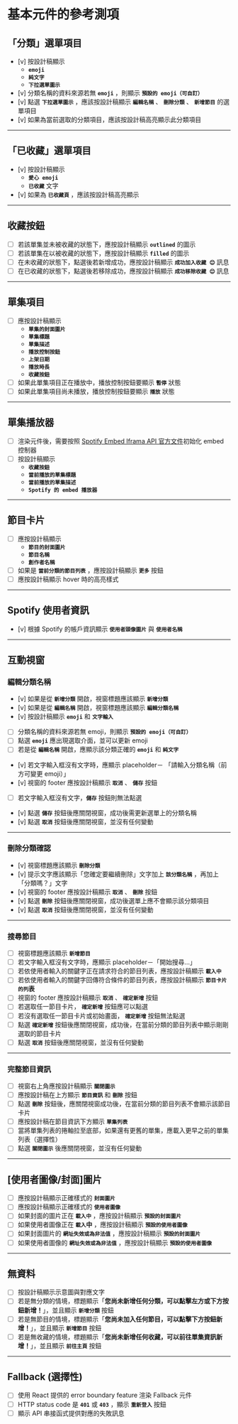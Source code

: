 # 基本元件的參考測項

## 「分類」選單項目

- [v] 按設計稿顯示
  - **`emoji`**
  - **`純文字`**
  - **`下拉選單圖示`**
- [v] 分類名稱的資料來源若無 **`emoji`** ，則顯示 **`預設的 emoji（可自訂）`**
- [v] 點選 **`下拉選單圖示`** ，應該按設計稿顯示 **`編輯名稱`** 、 **`刪除分類`** 、 **`新增節目`** 的選單項目
- [v] 如果為當前選取的分類項目，應該按設計稿高亮顯示此分類項目

---

## 「已收藏」選單項目

- [v] 按設計稿顯示
  - **`愛心 emoji`**
  - **`已收藏`** 文字
- [v] 如果為 **`已收藏頁`** ，應該按設計稿高亮顯示

---

## 收藏按鈕

- [ ] 若該單集並未被收藏的狀態下，應按設計稿顯示 **`outlined`** 的圖示
- [ ] 若該單集在以被收藏的狀態下，應按設計稿顯示 **`filled`** 的圖示
- [ ] 在未收藏的狀態下，點選後若新增成功，應按設計稿顯示 **`成功加入收藏 😊`** 訊息
- [ ] 在已收藏的狀態下，點選後若移除成功，應按設計稿顯示 **`成功移除收藏 😊`** 訊息

---

## 單集項目

- [ ] 應按設計稿顯示
  - **`單集的封面圖片`**
  - **`單集標題`**
  - **`單集描述`**
  - **`播放控制按鈕`**
  - **`上架日期`**
  - **`播放時長`**
  - **`收藏按鈕`**
- [ ] 如果此單集項目正在播放中，播放控制按鈕要顯示 **`暫停`** 狀態
- [ ] 如果此單集項目尚未播放，播放控制按鈕要顯示 **`播放`** 狀態

---

## 單集播放器

- [ ] 渲染元件後，需要按照 [Spotify Embed Iframa API 官方文件](https://developer.spotify.com/documentation/embeds/references/iframe-api)初始化 embed 控制器
- [ ] 按設計稿顯示
  - **`收藏按鈕`**
  - **`當前播放的單集標題`**
  - **`當前播放的單集描述`**
  - **`Spotify 的 embed 播放器`**

---

## 節目卡片

- [ ] 應按設計稿顯示
  - **`節目的封面圖片`**
  - **`節目名稱`**
  - **`創作者名稱`**
- [ ] 如果是 **`當前分類的節目列表`** ，應按設計稿顯示 **`更多`** 按鈕
- [ ] 應按設計稿顯示 hover 時的高亮樣式

---

## Spotify 使用者資訊

- [v] 根據 Spotify 的帳戶資訊顯示 **`使用者頭像圖片`** 與 **`使用者名稱`**

---

## 互動視窗

### 編輯分類名稱

- [v] 如果是從 **`新增分類`** 開啟，視窗標題應該顯示 **`新增分類`**
- [v] 如果是從 **`編輯名稱`** 開啟，視窗標題應該顯示 **`編輯分類名稱`**
- [v] 按設計稿顯示 **`emoji`** 和 **`文字輸入`**
- [ ] 分類名稱的資料來源若無 emoji，則顯示 **`預設的 emoji（可自訂）`**
- [ ] 點選 **`emoji`** 應出現選取介面，並可以更新 emoji
- [ ] 若是從 **`編輯名稱`** 開啟，應顯示該分類正確的 **`emoji`** 和 **`純文字`**
- [v] 若文字輸入框沒有文字時，應顯示 placeholder－ 「請輸入分類名稱（前方可變更 emoji）」
- [v] 視窗的 footer 應按設計稿顯示 **`取消`** 、 **`儲存`** 按鈕
- [ ] 若文字輸入框沒有文字，**`儲存`** 按鈕則無法點選
- [v] 點選 **`儲存`** 按鈕後應關閉視窗，成功後需更新選單上的分類名稱
- [v] 點選 **`取消`** 按鈕後應關閉視窗，並沒有任何變動

---

### 刪除分類確認

- [v] 視窗標題應該顯示 **`刪除分類`**
- [v] 提示文字應該顯示「您確定要繼續刪除」文字加上 **`該分類名稱`** ，再加上「分類嗎？」文字
- [v] 視窗的 footer 應按設計稿顯示 **`取消`** 、 **`刪除`** 按鈕
- [v] 點選 **`刪除`** 按鈕後應關閉視窗，成功後選單上應不會顯示該分類項目
- [v] 點選 **`取消`** 按鈕後應關閉視窗，並沒有任何變動

---

### 搜尋節目

- [ ] 視窗標題應該顯示 **`新增節目`**
- [ ] 若文字輸入框沒有文字時，應顯示 placeholder－「開始搜尋...」
- [ ] 若依使用者輸入的關鍵字正在請求符合的節目列表，應按設計稿顯示 **`載入中`**
- [ ] 若依使用者輸入的關鍵字回傳符合條件的節目列表，應按設計稿顯示 **`節目卡片的列`表**
- [ ] 視窗的 footer 應按設計稿顯示 **`取消`** 、 **`確定新增`** 按鈕
- [ ] 若選取任一節目卡片， **`確定新增`** 按鈕應可以點選
- [ ] 若沒有選取任一節目卡片或初始畫面， **`確定新增`** 按鈕無法點選
- [ ] 點選 **`確定新增`** 按鈕後應關閉視窗，成功後，在當前分類的節目列表中顯示剛剛選取的節目卡片
- [ ] 點選 **`取消`** 按鈕後應關閉視窗，並沒有任何變動

---

### 完整節目資訊

- [ ] 視窗右上角應按設計稿顯示 **`關閉圖示`**
- [ ] 應按設計稿在上方顯示 **`節目資訊`** 和 **`刪除`** 按鈕
- [ ] 點選 **`刪除`** 按鈕後，應關閉視窗成功後，在當前分類的節目列表不會顯示該節目卡片
- [ ] 應按設計稿在節目資訊下方顯示 **`單集列表`**
- [ ] 當將單集列表的捲軸拉至底部，如果還有更舊的單集，應載入更早之前的單集列表（選擇性）
- [ ] 點選 **`關閉圖示`** 後應關閉視窗，並沒有任何變動

---

## [使用者圖像/封面]圖片

- [ ] 應按設計稿顯示正確樣式的 **`封面圖片`**
- [ ] 應按設計稿顯示正確樣式的 **`使用者圖像`**
- [ ] 如果封面的圖片正在 **`載入中`** ，應按設計稿顯示 **`預設的封面圖片`**
- [ ] 如果使用者圖像正在 **`載入`中** ，應按設計稿顯示 **`預設的使用者圖像`**
- [ ] 如果封面圖片的 **`網址失效或為非法值`** ，應按設計稿顯示 **`預設的封面圖片`**
- [ ] 如果使用者圖像的 **`網址失效或為非法值`** ，應按設計稿顯示 **`預設的使用者圖像`**

---

## 無資料

- [ ] 按設計稿顯示示意圖與對應文字
- [ ] 若是無分類的情境，標題顯示「**您尚未新增任何分類，可以點擊左方或下方按鈕新增！**」，並且顯示 **`新增分類`** 按鈕
- [ ] 若是無節目的情境，標題顯示「**您尚未加入任何節目，可以點擊下方按鈕新增！**」，並且顯示 **`新增節目`** 按鈕
- [ ] 若是無收藏的情境，標題顯示「**您尚未新增任何收藏，可以前往單集資訊新增！**」，並且顯示 **`前往主頁`** 按鈕

---

## Fallback (選擇性)

- [ ] 使用 React 提供的 error boundary feature 渲染 Fallback 元件
- [ ] HTTP status code 是 **`401`** 或 **`403`** ，顯示 **`重新登入`** 按鈕
- [ ] 顯示 API 串接函式提供對應的失敗訊息
